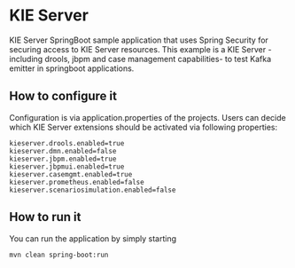 KIE Server
========================================

KIE Server SpringBoot sample application that uses Spring Security for securing access to KIE Server resources.
This example is a KIE Server - including drools, jbpm and case management capabilities- to test Kafka emitter in springboot applications.

How to configure it
------------------------------

Configuration is via application.properties of the projects.
Users can decide which KIE Server extensions should be activated via following properties:

```
kieserver.drools.enabled=true
kieserver.dmn.enabled=false
kieserver.jbpm.enabled=true
kieserver.jbpmui.enabled=true
kieserver.casemgmt.enabled=true
kieserver.prometheus.enabled=false
kieserver.scenariosimulation.enabled=false
```

How to run it
------------------------------

You can run the application by simply starting

```
mvn clean spring-boot:run

```


